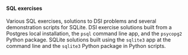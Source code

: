#### SQL exercises
Various SQL exercises, solutions to DSI problems and several demonstration scripts for SQLite. DSI exercise solutions built from a Postgres local installation, the `psql` command line app, and the `psycopg2` Python package. SQLite solutions built using the `sqlite3` app at the command line and the `sqlite3` Python package in Python scripts.
